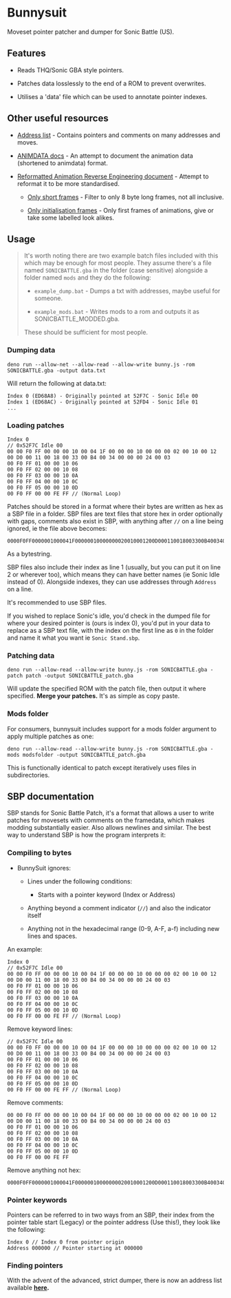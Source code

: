 <!--<p align="center">
    <img src="logo.png">
    <h4 align="center">Art by </h4>
</p>-->

# Bunnysuit

Moveset pointer patcher and dumper for Sonic Battle (US).

## Features

- Reads THQ/Sonic GBA style pointers.

- Patches data losslessly to the end of a ROM to prevent overwrites.

- Utilises a 'data' file which can be used to annotate pointer indexes.

## Other useful resources

- [Address list](https://github.com/LavenderTheGreat/bunnysuit/blob/master/addresslist.md) - Contains pointers and comments on many addresses and moves.

- [ANIMDATA docs](https://github.com/LavenderTheGreat/bunnysuit/blob/master/movedata.md) - An attempt to document the animation data (shortened to animdata) format.

- [Reformatted Animation Reverse Engineering document](https://github.com/LavenderTheGreat/bunnysuit/blob/master/docData/allFrames.txt) - Attempt to reformat it to be more standardised.

   - [Only short frames](https://github.com/LavenderTheGreat/bunnysuit/blob/master/docData/shortFrames.txt) - Filter to only 8 byte long frames, not all inclusive.

   - [Only initialisation frames](https://github.com/LavenderTheGreat/bunnysuit/blob/master/docData/initFrames.txt) - Only first frames of animations, give or take some labelled look alikes.

## Usage

> It's worth noting there are two example batch files included with this which may be enough for most people. They assume there's a file named ``SONICBATTLE.gba`` in the folder (case sensitive) alongside a folder named ``mods`` and they do the following:
>
> - ``example_dump.bat`` - Dumps a txt with addresses, maybe useful for someone.
>
> - ``example_mods.bat`` - Writes mods to a rom and outputs it as SONICBATTLE_MODDED.gba.
>
> These should be sufficient for most people.

### Dumping data

```
deno run --allow-net --allow-read --allow-write bunny.js -rom SONICBATTLE.gba -output data.txt
```

Will return the following at data.txt:

```
Index 0 (ED68A8) - Originally pointed at 52F7C - Sonic Idle 00
Index 1 (ED68AC) - Originally pointed at 52FD4 - Sonic Idle 01
...
```

### Loading patches

```
Index 0
// 0x52F7C Idle 00
00 00 F0 FF 00 00 00 10 00 04 1F 00 00 00 10 00 00 00 02 00 10 00 12 00 D0 00 11 00 18 00 33 00 B4 00 34 00 00 00 24 00 03 
00 F0 FF 01 00 00 10 06 
00 F0 FF 02 00 00 10 08 
00 F0 FF 03 00 00 10 0A 
00 F0 FF 04 00 00 10 0C 
00 F0 FF 05 00 00 10 0D 
00 F0 FF 00 00 FE FF // (Normal Loop)
```

Patches should be stored in a format where their bytes are written as hex as a SBP file in a folder. SBP files are text files that store hex in order optionally with gaps, comments also exist in SBP, with anything after ``//`` on a line being ignored, ie the file above becomes:

```
0000F0FF0000001000041F00000010000000020010001200D000110018003300B4003400000024000300F0FF010000100600F0FF020000100800F0FF030000100A00F0FF040000100C00F0FF050000100D00F0FF0000FEFF
```

As a bytestring.

SBP files also include their index as line 1 (usually, but you can put it on line 2 or wherever too), which means they can have better names (ie Sonic Idle instead of 0). Alongside indexes, they can use addresses through ``Address`` on a line.

It's recommended to use SBP files.

If you wished to replace Sonic's idle, you'd check in the dumped file for where your desired pointer is (ours is index 0), you'd put in your data to replace as a SBP text file, with the index on the first line as ``0`` in the folder and name it what you want ie ``Sonic Stand.sbp``.

### Patching data

```
deno run --allow-read --allow-write bunny.js -rom SONICBATTLE.gba -patch patch -output SONICBATTLE_patch.gba
```

Will update the specified ROM with the patch file, then output it where specified. **Merge your patches.** It's as simple as copy paste.

### Mods folder

For consumers, bunnysuit includes support for a mods folder argument to apply multiple patches as one:

```
deno run --allow-read --allow-write bunny.js -rom SONICBATTLE.gba -mods modsfolder -output SONICBATTLE_patch.gba
```

This is functionally identical to patch except iteratively uses files in subdirectories.

## SBP documentation

SBP stands for Sonic Battle Patch, it's a format that allows a user to write patches for movesets with comments on the framedata, which makes modding substantially easier. Also allows newlines and similar. The best way to understand SBP is how the program interprets it:

### Compiling to bytes

- BunnySuit ignores:

    - Lines under the following conditions:

        - Starts with a pointer keyword (Index or Address)

    - Anything beyond a comment indicator (`//`) and also the indicator itself

    - Anything not in the hexadecimal range (0-9, A-F, a-f) including new lines and spaces.

An example: 

```
Index 0
// 0x52F7C Idle 00
00 00 F0 FF 00 00 00 10 00 04 1F 00 00 00 10 00 00 00 02 00 10 00 12 00 D0 00 11 00 18 00 33 00 B4 00 34 00 00 00 24 00 03 
00 F0 FF 01 00 00 10 06 
00 F0 FF 02 00 00 10 08 
00 F0 FF 03 00 00 10 0A 
00 F0 FF 04 00 00 10 0C 
00 F0 FF 05 00 00 10 0D 
00 F0 FF 00 00 FE FF // (Normal Loop)
```

Remove keyword lines:

```
// 0x52F7C Idle 00
00 00 F0 FF 00 00 00 10 00 04 1F 00 00 00 10 00 00 00 02 00 10 00 12 00 D0 00 11 00 18 00 33 00 B4 00 34 00 00 00 24 00 03 
00 F0 FF 01 00 00 10 06 
00 F0 FF 02 00 00 10 08 
00 F0 FF 03 00 00 10 0A 
00 F0 FF 04 00 00 10 0C 
00 F0 FF 05 00 00 10 0D 
00 F0 FF 00 00 FE FF // (Normal Loop)
```

Remove comments:

```
00 00 F0 FF 00 00 00 10 00 04 1F 00 00 00 10 00 00 00 02 00 10 00 12 00 D0 00 11 00 18 00 33 00 B4 00 34 00 00 00 24 00 03 
00 F0 FF 01 00 00 10 06 
00 F0 FF 02 00 00 10 08 
00 F0 FF 03 00 00 10 0A 
00 F0 FF 04 00 00 10 0C 
00 F0 FF 05 00 00 10 0D 
00 F0 FF 00 00 FE FF 
```

Remove anything not hex:

```
0000F0FF0000001000041F00000010000000020010001200D000110018003300B4003400000024000300F0FF010000100600F0FF020000100800F0FF030000100A00F0FF040000100C00F0FF050000100D00F0FF0000FEFF
```

### Pointer keywords

Pointers can be referred to in two ways from an SBP, their index from the pointer table start (Legacy) or the pointer address (Use this!), they look like the following:

```
Index 0 // Index 0 from pointer origin
Address 000000 // Pointer starting at 000000
```

### Finding pointers

With the advent of the advanced, strict dumper, there is now an address list available **[here](https://github.com/LavenderTheGreat/bunnysuit/blob/master/addresslist.md).**